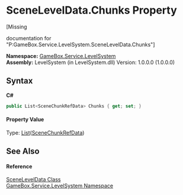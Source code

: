 # SceneLevelData.Chunks Property 
 

\[Missing <summary> documentation for "P:GameBox.Service.LevelSystem.SceneLevelData.Chunks"\]

**Namespace:**&nbsp;<a href="624c2ca8-2880-f7a3-3eb1-01587cc3f61e">GameBox.Service.LevelSystem</a><br />**Assembly:**&nbsp;LevelSystem (in LevelSystem.dll) Version: 1.0.0.0 (1.0.0.0)

## Syntax

**C#**<br />
``` C#
public List<SceneChunkRefData> Chunks { get; set; }
```


#### Property Value
Type: <a href="http://msdn2.microsoft.com/zh-cn/library/6sh2ey19" target="_blank">List</a>(<a href="b76cad46-9cec-7684-6d55-d0de67b7fc1d">SceneChunkRefData</a>)

## See Also


#### Reference
<a href="a9793bac-27de-e88a-f4cf-774a2ec14d09">SceneLevelData Class</a><br /><a href="624c2ca8-2880-f7a3-3eb1-01587cc3f61e">GameBox.Service.LevelSystem Namespace</a><br />